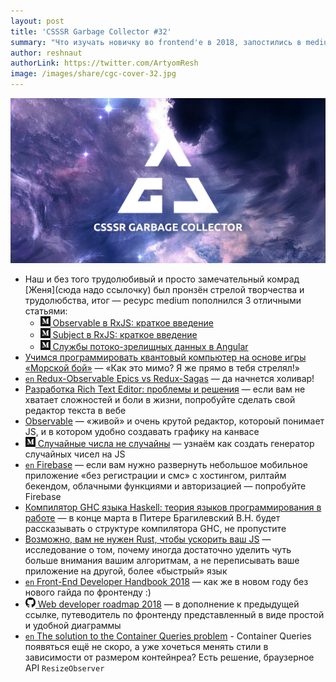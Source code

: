 ```yaml
---
layout: post
title: 'CSSSR Garbage Collector #32'
summary: "Что изучать новичку во frontend'e в 2018, запостились в medium'e, создаём квантовые компьютеры и другие интересные интересности из наших чатов"
author: reshnaut
authorLink: https://twitter.com/ArtyomResh
image: /images/share/cgc-cover-32.jpg
---
```


[github]: /images/icons/github.png
[medium]: /images/icons/medium.png
[yt]: /images/icons/youtube.png

![CSSSR Garbage Collector](/images/share/cgc-cover-32.jpg)

- Наш и без того трудолюбивый и просто замечательный комрад [Женя](сюда надо ссылочку) был пронзён стрелой творчества и трудолюбства, итог — ресурс medium пополнился 3 отличными статьями:
  - [![medium] Observable в RxJS: краткое введение](https://medium.com/@kosmogradsky/observable-%D0%B2-rxjs-%D0%BA%D1%80%D0%B0%D1%82%D0%BA%D0%BE%D0%B5-%D0%B2%D0%B2%D0%B5%D0%B4%D0%B5%D0%BD%D0%B8%D0%B5-34939ff5f7d7)
  - [![medium] Subject в RxJS: краткое введение](https://medium.com/@kosmogradsky/subject-%D0%B2-rxjs-%D0%BA%D1%80%D0%B0%D1%82%D0%BA%D0%BE%D0%B5-%D0%B2%D0%B2%D0%B5%D0%B4%D0%B5%D0%BD%D0%B8%D0%B5-c9099231be6d)
  - [![medium] Службы потоко-зрелищных данных в Angular](https://medium.com/@kosmogradsky/%D1%81%D0%BB%D1%83%D0%B6%D0%B1%D1%8B-%D0%BF%D0%BE%D1%82%D0%BE%D0%BA%D0%BE-%D0%B7%D1%80%D0%B5%D0%BB%D0%B8%D1%89%D0%BD%D1%8B%D1%85-%D0%B4%D0%B0%D0%BD%D0%BD%D1%8B%D1%85-%D0%B2-angular-5960fd3d83c7)
- [Учимся программировать квантовый компьютер на основе игры «Морской бой»](https://tproger.ru/translations/quantum-computer-programming/) — «Как это мимо? Я же прямо в тебя стрелял!»
- [`en` Redux-Observable Epics vs Redux-Sagas](https://shift.infinite.red/redux-observable-epics-vs-redux-sagas-8e53610c0eda) — да начнется холивар!
- [Разработка Rich Text Editor: проблемы и решения](https://habrahabr.ru/company/oleg-bunin/blog/350252/) — если вам не хватает сложностей и боли в жизни, попробуйте сделать свой редактор текста в вебе
- [Observable](https://beta.observablehq.com/) — «живой» и очень крутой редактор, котороый понимает JS, и в котором удобно создавать графику на канвасе
- [![medium] Случайные числа не случайны](https://medium.com/@frontman/%D1%81%D0%BB%D1%83%D1%87%D0%B0%D0%B9%D0%BD%D1%8B%D0%B5-%D1%87%D0%B8%D1%81%D0%BB%D0%B0-%D0%BD%D0%B5-%D1%81%D0%BB%D1%83%D1%87%D0%B0%D0%B9%D0%BD%D1%8B-252e08e60828) — узнаём как создать генератор случайных чисел на JS
- [`en` Firebase](https://firebase.google.com/) — если вам нужно развернуть небольшое мобильное приложение «без регистрации и смс» с хостингом, рилтайм бекендом, облачными функциями и авторизацией — попробуйте Firebase
- [Компилятор GHC языка Haskell: теория языков программирования в работе](https://compsciclub.ru/courses/Glasgow-Haskell-Compiler/2018-spring/classes/) — в конце марта в Питере Брагилевский В.Н. будет рассказывать о структуре компилятора GHC, не пропустите
- [Возможно, вам не нужен Rust, чтобы ускорить ваш JS](https://habrahabr.ru/post/350018/) — исследование о том, почему иногда достаточно уделить чуть больше внимания вашим алгоритмам, а не переписывать ваше приложение на другой, более «быстрый» язык
- [`en` Front-End Developer Handbook 2018](https://www.gitbook.com/book/frontendmasters/front-end-developer-handbook-2018/details) — как же в новом году без нового гайда по фронтенду :)
- [![github] Web developer roadmap 2018](https://github.com/kamranahmedse/developer-roadmap) — в дополнение к предыдущей ссылке, путеводитель по фронтенду представленный в виде простой и удобной диаграммы
- [`en` The solution to the Container Queries problem](https://philipwalton.com/articles/responsive-components-a-solution-to-the-container-queries-problem/) - Container Queries появяться ещё не скоро, а уже хочеться менять стили в зависимости от размером контейнреа? Есть решение, браузерное API `ResizeObserver`
